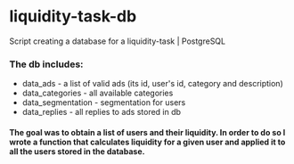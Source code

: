 # liquidity-task-db
Script creating a database for a liquidity-task | PostgreSQL

### The db includes:
* data_ads - a list of valid ads (its id, user's id, category and description)
* data_categories - all available categories
* data_segmentation - segmentation for users
* data_replies - all replies to ads stored in db

#### The goal was to obtain a list of users and their liquidity. In order to do so I wrote a function that calculates liquidity for a given user and applied it to all the users stored in the database.
